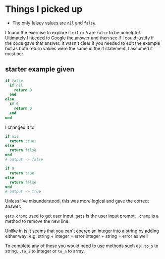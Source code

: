 # Things I picked up

- The only falsey values are `nil` and `false`.

I found the exercise to explore if `nil` or `0` are `false` to be unhelpful.
Ultimately I needed to Google the answer and then see if I could justify if the code gave that answer.
It wasn't clear if you needed to edit the example but as both return values were the same in the if statement,
I assumed it must be:

## starter example given

```ruby
if false
  if nil
    return 0
  end
else
  if 0
    return 0
  end
end
```

I changed it to:

```ruby
if nil
  return true
else
  return false
end
# output -> false
```

```ruby
if 0
  return true
else
  return false
end
# output -> true
```

Unless I've misunderstood, this was more logical and gave the correct answer.

`gets.chomp` used to get user input. `gets` is the user input prompt, `.chomp` is a method to remove the new line.

Unlike in js it seems that you can't coerce an integer into a string by adding either way:
e.g.
string + integer = error
integer + string = error as well

To complete any of these you would need to use methods such as `.to_s` to string, `.to_i` to integer or `to_a` to array.
